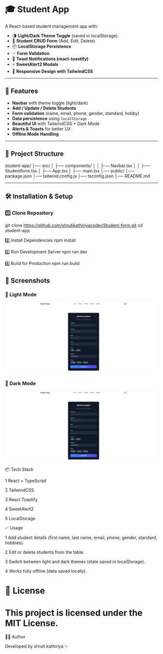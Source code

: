 # 🎓 Student App

A React-based student management app with:
- 🌗 **Light/Dark Theme Toggle** (saved in localStorage)
- 📝 **Student CRUD Form** (Add, Edit, Delete)
- 📦 **LocalStorage Persistence**
- ✅ **Form Validation**
- 🔔 **Toast Notifications (react-toastify)**
- ⚡ **SweetAlert2 Modals**
- 📱 **Responsive Design with TailwindCSS**

---

## 🚀 Features
- **Navbar** with theme toggle (light/dark)
- **Add / Update / Delete Students**
- **Form validation** (name, email, phone, gender, standard, hobby)
- **Data persistence** using `localStorage`
- **Beautiful UI** with TailwindCSS + Dark Mode
- **Alerts & Toasts** for better UX
- **Offline Mode Handling**

---

## 📂 Project Structure
student-app/
│── src/
│ ├── components/
│ │ ├── Navbar.tsx
│ │ ├── Studentform.tsx
│ ├── App.tsx
│ ├── main.tsx
│── public/
│── package.json
│── tailwind.config.js
│── tsconfig.json
│── README.md


---

## 🛠️ Installation & Setup

### 1️⃣ Clone Repository

git clone https://github.com/shrutikathiriyacoder/Student-form.git
cd student-app

2️⃣ Install Dependencies
npm install

3️⃣ Run Development Server
npm run dev

4️⃣ Build for Production
npm run build

## 📸 Screenshots

### 🔹 Light Mode
![Light Mode](./src/assets/std2.PNG)

### 🔹 Dark Mode
![Dark Mode](./src//assets//std2.PNG)


📦 Tech Stack

1 React + TypeScript

2 TailwindCSS

3 React Toastify

4 SweetAlert2

5 LocalStorage

✅ Usage

1 Add student details (first name, last name, email, phone, gender, standard, hobbies).

2 Edit or delete students from the table.

3 Switch between light and dark themes (state saved in localStorage).

4 Works fully offline (data saved locally).

# 📜 License

# This project is licensed under the MIT License.

👩‍💻 Author

Developed by shruti kathiriya ✨



